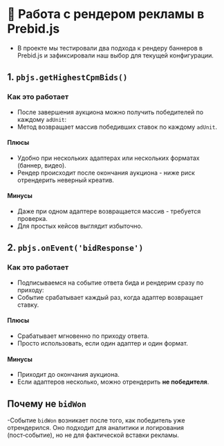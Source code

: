 # 📖 Работа с рендером рекламы в Prebid.js

- В проекте мы тестировали два подхода к рендеру баннеров в Prebid.js и зафиксировали наш выбор для текущей конфигурации.

## 1. `pbjs.getHighestCpmBids()`

### Как это работает
- После завершения аукциона можно получить победителей по каждому `adUnit`:
- Метод возвращает массив победивших ставок по каждому `adUnit`.

#### Плюсы
- Удобно при нескольких адаптерах или нескольких форматах (баннер, видео).
- Рендер происходит после окончания аукциона - ниже риск отрендерить неверный креатив.

#### Минусы
- Даже при одном адаптере возвращается массив - требуется проверка.
- Для простых кейсов выглядит избыточно.

## 2. `pbjs.onEvent('bidResponse')`

### Как это работает
- Подписываемся на событие ответа бида и рендерим сразу по приходу:
- Событие срабатывает каждый раз, когда адаптер возвращает ставку.

#### Плюсы
- Срабатывает мгновенно по приходу ответа.
- Просто использовать, если один адаптер и один формат.

#### Минусы
- Приходит до окончания аукциона.
- Если адаптеров несколько, можно отрендерить **не победителя**.

## Почему не `bidWon`

-Событие `bidWon` возникает после того, как победитель уже отрендерился. Оно подходит для аналитики и логирования (пост‑событие), но не для фактической вставки рекламы.
